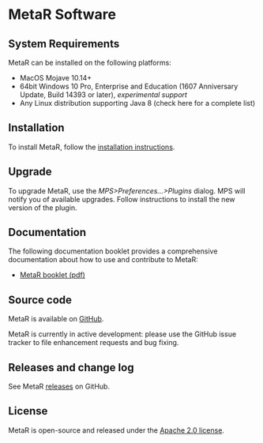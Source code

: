 
# MetaR Software
## System Requirements 

MetaR can be installed on the following platforms:
* MacOS Mojave 10.14+
* 64bit Windows 10 Pro, Enterprise and Education (1607 Anniversary Update, Build 14393 or later), *experimental support*
* Any Linux distribution supporting Java 8 (check here for a complete list)

## Installation

To install MetaR, follow the [installation instructions](INSTALL.md).  

## Upgrade
To upgrade MetaR, use the _MPS&gt;Preferences...&gt;Plugins_ dialog. MPS will notify you of available upgrades. Follow instructions to install the new version of the plugin.

## Documentation
The following documentation booklet provides a comprehensive documentation about how to use and contribute to MetaR:
 * [MetaR booklet (pdf)](booklet/MetaR_booklet.pdf)


## Source code
MetaR is available on [GitHub](https://github.com/manuelesimi/MetaR).

MetaR is currently in active development: please use the GitHub issue tracker to file enhancement requests and bug fixing.

## Releases and change log
See MetaR [releases](https://github.com/manuelesimi/MetaR/releases) on GitHub.

## License
MetaR is open-source and released under the [Apache 2.0 license](http://www.apache.org/licenses/LICENSE-2.0).
